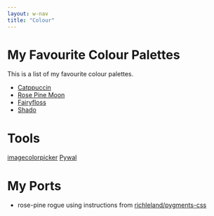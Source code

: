 ```yaml
---
layout: w-nav 
title: "Colour"
---
```


# My Favourite Colour Palettes

This is a list of my favourite colour palettes.

* [Catppuccin](https://catppuccin.com/palette/)
* [Rose Pine Moon](https://rosepinetheme.com/palette/ingredients/)
* [Fairyfloss](https://sailorhg.github.io/fairyfloss/)
* [Shado](https://github.com/Shadorain/shadotheme)

# Tools

[imagecolorpicker](https://imagecolorpicker.com/)
[Pywal](https://github.com/dylanaraps/pywal)

# My Ports

* rose-pine rogue using instructions from [richleland/pygments-css](https://github.com/richleland/pygments-css)